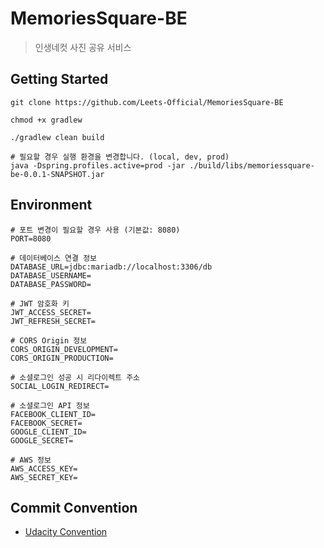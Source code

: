 # MemoriesSquare-BE

> 인생네컷 사진 공유 서비스

## Getting Started
```shell
git clone https://github.com/Leets-Official/MemoriesSquare-BE

chmod +x gradlew

./gradlew clean build

# 필요할 경우 실행 환경을 변경합니다. (local, dev, prod)
java -Dspring.profiles.active=prod -jar ./build/libs/memoriessquare-be-0.0.1-SNAPSHOT.jar
```

## Environment
```dotenv
# 포트 변경이 필요할 경우 사용 (기본값: 8080)
PORT=8080

# 데이터베이스 연결 정보
DATABASE_URL=jdbc:mariadb://localhost:3306/db
DATABASE_USERNAME=
DATABASE_PASSWORD=

# JWT 암호화 키
JWT_ACCESS_SECRET=
JWT_REFRESH_SECRET=

# CORS Origin 정보
CORS_ORIGIN_DEVELOPMENT=
CORS_ORIGIN_PRODUCTION=

# 소셜로그인 성공 시 리다이렉트 주소
SOCIAL_LOGIN_REDIRECT=

# 소셜로그인 API 정보
FACEBOOK_CLIENT_ID=
FACEBOOK_SECRET=
GOOGLE_CLIENT_ID=
GOOGLE_SECRET=

# AWS 정보
AWS_ACCESS_KEY=
AWS_SECRET_KEY=
```

## Commit Convention
- [Udacity Convention](http://udacity.github.io/git-styleguide/)
